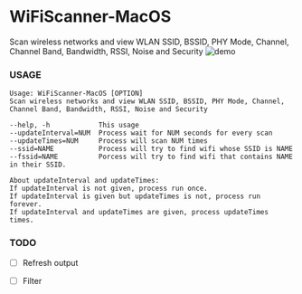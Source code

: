 # WiFiScanner-MacOS

Scan wireless networks and view WLAN SSID, BSSID, PHY Mode, Channel, Channel Band, Bandwidth, RSSI, Noise and Security
![demo](https://raw.githubusercontent.com/darg20127/WiFiScanner-MacOS/master/Demo/demo.jpeg)

### USAGE
```
Usage: WiFiScanner-MacOS [OPTION]
Scan wireless networks and view WLAN SSID, BSSID, PHY Mode, Channel, Channel Band, Bandwidth, RSSI, Noise and Security

--help, -h            This usage
--updateInterval=NUM  Process wait for NUM seconds for every scan
--updateTimes=NUM     Process will scan NUM times
--ssid=NAME           Process will try to find wifi whose SSID is NAME
--fssid=NAME          Porcess will try to find wifi that contains NAME in their SSID.

About updateInterval and updateTimes:
If updateInterval is not given, process run once.
If updateInterval is given but updateTimes is not, process run forever.
If updateInterval and updateTimes are given, process updateTimes times.
```

### TODO
- [ ] Refresh output
- [ ] Filter 



